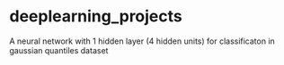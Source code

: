 # deeplearning_projects

A neural network with 1 hidden layer (4 hidden units) for classificaton in gaussian quantiles dataset
